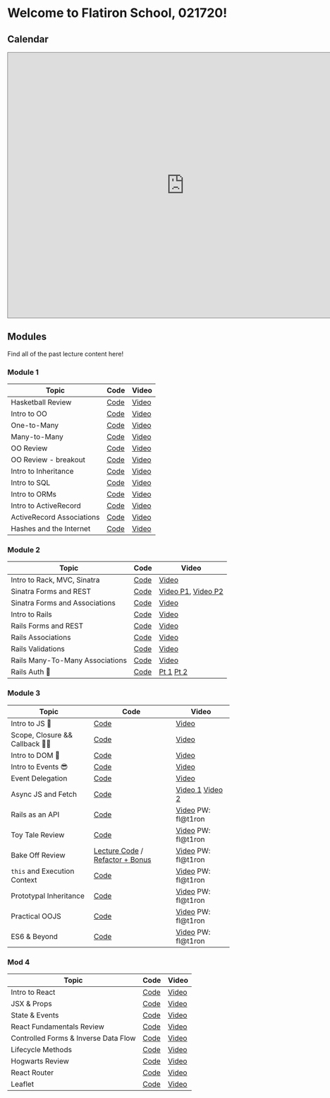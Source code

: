 # Welcome to Flatiron School, 021720!

## Calendar
<iframe src="https://calendar.google.com/calendar/embed?height=600&amp;wkst=2&amp;bgcolor=%23ffffff&amp;ctz=America%2FNew_York&amp;src=ZmxhdGlyb25zY2hvb2wuY29tXzd0bXYxOW4zcGowMHZ0ZnNnYTR0a2UwNjIwQGdyb3VwLmNhbGVuZGFyLmdvb2dsZS5jb20&amp;src=ZW4udXNhI2hvbGlkYXlAZ3JvdXAudi5jYWxlbmRhci5nb29nbGUuY29t&amp;color=%23616161&amp;color=%230B8043" style="border:solid 1px #777" width="800" height="600" frameborder="0" scrolling="no"></iframe>

## Modules
Find all of the past lecture content here!

### Module 1
| Topic            | Code                | Video                |
| -----            | ----                | -----                |
| Hasketball Review       | [Code](https://github.com/learn-co-students/atlanta-web-021720/tree/master/01-hashketball-review) | [Video](https://youtu.be/X_TvN-5hh9o) |
| Intro to OO | [Code](https://github.com/learn-co-students/atlanta-web-021720/tree/master/02-intro-to-oo) | [Video](https://youtu.be/9SR3Qw7NLJU) |
| One-to-Many | [Code](https://github.com/learn-co-students/atlanta-web-021720/tree/master/03-oo-one-to-many) | [Video](https://youtu.be/6M2YDNLXcwQ) |
| Many-to-Many | [Code](https://github.com/learn-co-students/atlanta-web-021720/tree/master/04-many-to-many) | [Video](https://youtu.be/Q-jt6q5Afes) |
| OO Review | [Code](https://github.com/learn-co-students/atlanta-web-021720/tree/master/05-oo-review) | [Video](https://youtu.be/L8wmE2JFTGk) |
| OO Review - breakout | [Code](https://github.com/learn-co-students/atlanta-web-021720/tree/master/breakout-code_challenge_review) | [Video](https://youtu.be/ZjI0RxUFo-c) |
| Intro to Inheritance | [Code](https://github.com/learn-co-students/atlanta-web-021720/tree/master/06-intro-to-inheritance) | [Video](https://youtu.be/RlZBf1ShS2o) |
| Intro to SQL | [Code](https://github.com/learn-co-students/atlanta-web-021720/tree/master/07-intro-to-sql) | [Video](https://youtu.be/5Sn7-0Nm2mk) |
| Intro to ORMs | [Code](https://github.com/learn-co-students/atlanta-web-021720/tree/master/08-intro-to-orm) | [Video](https://youtu.be/BtB0q5Rk6UQ) |
| Intro to ActiveRecord | [Code](https://github.com/learn-co-students/atlanta-web-021720/tree/master/09-intro-to-active-record) | [Video](https://youtu.be/aqvUSk61m84) |
| ActiveRecord Associations | [Code](https://github.com/learn-co-students/atlanta-web-021720/tree/master/10-active-record-associations) | [Video](https://youtu.be/TSGZ-5RTL4g) |
| Hashes and the Internet | [Code](https://github.com/learn-co-students/atlanta-web-021720/tree/master/11-hashes-and-the-internet) | [Video](https://youtu.be/M-qQ3Y5gjLA) |

### Module 2
| Topic            | Code                | Video                |
| -----            | ----                | -----                |
| Intro to Rack, MVC, Sinatra | [Code](https://github.com/learn-co-students/atlanta-web-021720/tree/master/12-mvc-rack-sinatra) | [Video](https://www.youtube.com/watch?v=xQszdBeFaH8) |
| Sinatra Forms and REST | [Code](https://github.com/learn-co-students/atlanta-web-021720/tree/master/13-sinatra-forms-and-rest) | [Video P1](https://youtu.be/USwjJ0Xavbk), [Video P2](https://youtu.be/Ad5SYZVKD5k) |
| Sinatra Forms and Associations | [Code](https://github.com/learn-co-students/atlanta-web-021720/tree/master/14-sinatra-forms-and-associations) | [Video](https://youtu.be/J-jLazyX8_4) |
|Intro to Rails | [Code](https://github.com/learn-co-students/atlanta-web-021720/tree/master/15-intro-to-rails) | [Video](https://youtu.be/K7PIIXpCzDY) |
|Rails Forms and REST | [Code](https://github.com/learn-co-students/atlanta-web-021720/tree/master/16-rails-forms-rest)| [Video](https://youtu.be/rPnc8DYTzik) |
| Rails Associations | [Code](https://github.com/learn-co-students/atlanta-web-021720/tree/master/17-rails-forms-associations) | [Video](https://youtu.be/VAKUQ1IqUNs) |
| Rails Validations | [Code](https://github.com/learn-co-students/atlanta-web-021720/tree/master/18-rails-validations) | [Video](https://youtu.be/iG3oovBYNMw) |
| Rails Many-To-Many Associations | [Code](https://github.com/learn-co-students/atlanta-web-021720/tree/master/19-many-to-many-associations) | [Video](https://youtu.be/YzKJxffRvnw) |
| Rails Auth 🔑 | [Code](https://github.com/learn-co-students/atlanta-web-021720/tree/master/21-rails-auth) | [Pt 1](https://wework.zoom.com/rec/share/3dBXdL3561xJWZWQr2PBBosjJYvcX6a8hnVI8_dbnU6PWe9gq6euenfaP7UNANdh) [Pt 2](https://wework.zoom.com/rec/share/z_MtPqDOsXFIW7ecxV_uYK55HLjEaaa81yMZq6VfzhpvFC03TrPogYatDR3lcLPp) |

### Module 3
| Topic            | Code                | Video                |
| -----            | ----                | -----                |
| Intro to JS 👀 | [Code](https://github.com/learn-co-students/atlanta-web-021720/tree/master/22-intro-to-js) | [Video](https://wework.zoom.com/rec/share/tOMlNIyv_VpIAY2R2RzyeLYER7vqaaa8gCcZq_JZy0nMjJT6zoQwsz26hTrfhmYl) |
| Scope, Closure && Callback 🤙🏻 | [Code](https://github.com/learn-co-students/atlanta-web-021720/tree/master/23-scopes-closures-callbacks) | [Video](https://wework.zoom.com/rec/share/wtUyNaqu21NJfKfKzmb6UIctRKLZeaa82nAZ86cKzhrDpfnRMyCmSKNPmMYH8N5Z) |
| Intro to DOM 🌳 | [Code](https://github.com/learn-co-students/atlanta-web-021720/tree/master/24-intro-to-dom) | [Video](https://wework.zoom.com/rec/share/7J1IALza2TNORM_v0XHnApYvIqrnX6a8gSEZ_vIMnhwXZ8eIYb34f13_mYQ2f-ll) |
| Intro to Events 😎 | [Code](https://github.com/learn-co-students/atlanta-web-021720/tree/master/25-intro-to-events) | [Video](https://wework.zoom.com/rec/share/5-xoCpLd_E5ORtLMyVmHffUgB7nEX6a8gXUcq6BcxBw9IwdDUJ_b_lJ-u1j_Oe_i) |
| Event Delegation | [Code](https://github.com/learn-co-students/dumbo-se-021720/tree/master/24-event-delegation) | [Video](https://youtu.be/W48Rs1VjTW4) |
| Async JS and Fetch | [Code](https://github.com/learn-co-students/dumbo-se-021720/tree/master/26-async-js-and-fetch) | [Video 1](https://youtu.be/_han3y7HAF0) [Video 2](https://youtu.be/HNv9T5uACU8) |
| Rails as an API | [Code](https://github.com/learn-co-students/dumbo-se-021720/tree/master/27-rails-apis) | [Video](https://wework.zoom.com/rec/share/tZNuE-_u1HhJG7PT10qOYaNxWZjeaaa80HcWrKEEnUkDvo6mxwN8a4uM4VHYm6mw) PW: fl@t1ron |
| Toy Tale Review | [Code](https://github.com/learn-co-students/dumbo-se-021720/tree/master/28-toy-tale-review) | [Video](https://wework.zoom.com/rec/share/5_JWd43X0HpIf9bg2BCDVaAbP6voaaa8hHUfqKANmk4RmzQ7dK3sF8dXgminaXmd) PW: fl@t1ron |
| Bake Off Review | [Lecture Code](https://github.com/learn-co-students/dumbo-se-021720/blob/76fb94a6f66f35fcb092726c6e8357331ae00504/29-bake-off-review/bake-off-challenge-frontend/index.js) / [Refactor + Bonus](https://github.com/learn-co-students/dumbo-se-021720/blob/master/29-bake-off-review/bake-off-challenge-frontend/index.js) | [Video](https://wework.zoom.com/rec/share/9JVkArPB6mNJR5Hu-WL0XKsTA4LJeaa81iEW8_sMnkhDOEU0MWZPFVSDHGIfs_u8) PW: fl@t1ron |
| `this` and Execution Context | [Code](https://github.com/learn-co-students/dumbo-se-021720/blob/master/30-this-and-execution-context) | [Video](https://wework.zoom.com/rec/share/3otVMZ3y8ltLbKPuxWGcUIknNbXLeaa80CdNqaYLHMsz82gkaKMn-0gytaKDWg) PW: fl@t1ron |
| Prototypal Inheritance | [Code](https://github.com/learn-co-students/dumbo-se-021720/blob/master/31-prototypal-inheritance) | [Video](https://wework.zoom.us/rec/share/vJEpKK_o2TpORLPKuUX_GbQhHJvaeaa8gyUb8qENmExnz41mX65BU4--2cU7Bbwb) PW: fl@t1ron |
| Practical OOJS | [Code](https://github.com/learn-co-students/dumbo-se-021720/blob/master/32-practical-oojs) | [Video](https://wework.zoom.us/rec/share/1e5UPu7N-iBOS6eR1HjVArd9A67Deaa803NP8vJez0xeJqFsnA81SuWMVDRYfVg_) PW: fl@t1ron |
| ES6 & Beyond| [Code](https://github.com/learn-co-students/dumbo-se-021720/blob/master/33-es6-and-beyond) | [Video](https://wework.zoom.com/rec/share/4c9ZbL3r-kdJXoHE6mLWQqsfJLr0eaa8g3NN__UFmRxxMouBkJ11TKiIWbyYJkEM) PW: fl@t1ron |


### Mod 4
| Topic            | Code                | Video                |
| -----            | ----                | -----                |
| Intro to React | [Code](https://github.com/learn-co-students/dumbo-se-021720/tree/master/34-intro-to-react) | [Video](https://wework.zoom.us/rec/share/y91TBYzZ3WhJb5Xpt0zffYF8ToX_T6a813If_fNcnRowboUAp7w8Fm07FkfvitNR) |
| JSX & Props | [Code](https://github.com/learn-co-students/dumbo-se-021720/tree/master/35-jsx-and-props) | [Video](https://wework.zoom.us/rec/share/-sNWc6uo809JGKfxtmT5apMaMpveX6a813RP-vRemE0w9jaGiN1X8WXANCHpGKjl) |
| State & Events | [Code](https://github.com/learn-co-students/dumbo-se-021720/tree/master/36-state-and-events) | [Video](https://wework.zoom.us/rec/share/4eYoP5WqyUVLe9bU-nnCcKkDRYi8aaa82iYX_adexE7paAOEZnx7WQM0HocE4EwA) |
| React Fundamentals Review | [Code](https://github.com/learn-co-students/dumbo-se-021720/tree/master/37-react-fundamentals-review) | [Video](https://wework.zoom.us/rec/share/3Mh_CJ7c0EpIZIXDtUfmVZw8R6rpeaa80Xca_PsJzEiWss9DURedY-0PPVJgJp6X) |
| Controlled Forms & Inverse Data Flow | [Code](https://github.com/learn-co-students/dumbo-se-021720/tree/master/38-forms) | [Video](https://wework.zoom.us/rec/share/7P55cLap_01IbY3x0kv4RpQbH4neaaa81SJNrvAKmUcOJCRezw-s5Dt_5A7LkkTJ) |
| Lifecycle Methods | [Code](https://github.com/learn-co-students/dumbo-se-021720/tree/master/39-lifecycle-methods) | [Video](https://wework.zoom.com/rec/share/xspnd73S_CBOHp3Q1kSHAO0DIYqmX6a82iIXrPUOnUy2TefNDyJogUBZi9WNu75F) |
| Hogwarts Review | [Code](https://github.com/learn-co-students/dumbo-se-021720/tree/master/40-hogwarts-review) | [Video](https://wework.zoom.com/rec/share/29QuMIrXsW9ISZHT007cRqo8OKPCT6a813RM-_VfxBmNmiqT-1HCAuVmyEB0ICUn) |
| React Router | [Code](https://github.com/learn-co-students/dumbo-se-021720/tree/master/44-react-router) | [Video](https://wework.zoom.com/rec/share/ptwpMJvL5kdIGIWTsmfiRZYzEZq_T6a8gykWq_sFyEqJ8EMa3cvbrKNBLbY8DmNp) |
| Leaflet | [Code](https://github.com/learn-co-students/dumbo-se-021720/tree/master/45-mapping) | [Video](https://wework.zoom.com/rec/share/2eNPEaDpx0BJYaPwx3zmc7ctRr3UT6a80ylI-KBZzhpIxiF4LCZcZVING047--74) |
